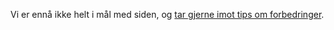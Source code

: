 ﻿Vi er ennå ikke helt i mål med siden, og [tar gjerne imot tips om forbedringer](mailto:post@sunneord.no).
